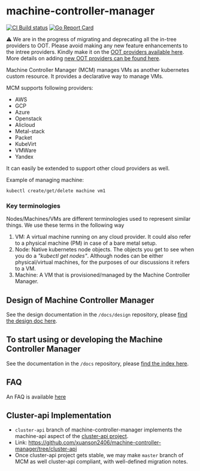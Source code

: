 # machine-controller-manager

[![CI Build status](https://concourse.ci.gardener.cloud/api/v1/teams/gardener/pipelines/machine-controller-manager-master/jobs/master-head-update-job/badge)](https://concourse.ci.gardener.cloud/teams/gardener/pipelines/machine-controller-manager-master/jobs/master-head-update-job)
[![Go Report Card](https://goreportcard.com/badge/github.com/xuanson2406/machine-controller-manager)](https://goreportcard.com/report/github.com/xuanson2406/machine-controller-manager)

:warning: We are in the progress of migrating and deprecating all the in-tree providers to OOT. Please avoid making any new feature enhancements to the intree providers. Kindly make it on the [OOT providers available here](https://github.com/gardener/?q=machine-controller-manager-provider&type=&language=). More details on adding [new OOT providers can be found here](https://github.com/xuanson2406/machine-controller-manager/blob/master/docs/development/cp_support_new.md). 

Machine Controller Manager (MCM) manages VMs as another kubernetes custom resource. It provides a declarative way to manage VMs. 

MCM supports following providers: 
* AWS
* GCP
* Azure
* Openstack
* Alicloud
* Metal-stack
* Packet
* KubeVirt
* VMWare
* Yandex

It can easily be extended to support other cloud providers as well.

Example of managing machine:
```
kubectl create/get/delete machine vm1
```

### Key terminologies

Nodes/Machines/VMs are different terminologies used to represent similar things. We use these terms in the following way

1. VM: A virtual machine running on any cloud provider. It could also refer to a physical machine (PM) in case of a bare metal setup.
1. Node: Native kubernetes node objects. The objects you get to see when you do a *"kubectl get nodes"*. Although nodes can be either physical/virtual machines, for the purposes of our discussions it refers to a VM.
1. Machine: A VM that is provisioned/managed by the Machine Controller Manager.

## Design of Machine Controller Manager

See the design documentation in the `/docs/design` repository, please [find the design doc here](docs/design/README.md).

## To start using or developing the Machine Controller Manager

See the documentation in the `/docs` repository, please [find the index here](docs/README.md).

## FAQ
An FAQ is available [here](docs/FAQ.md)

## Cluster-api Implementation
- `cluster-api` branch of machine-controller-manager implements the machine-api aspect of the [cluster-api project](https://github.com/kubernetes-sigs/cluster-api).
- Link: https://github.com/xuanson2406/machine-controller-manager/tree/cluster-api
- Once cluster-api project gets stable, we may make `master` branch of MCM as well cluster-api compliant, with well-defined migration notes.
